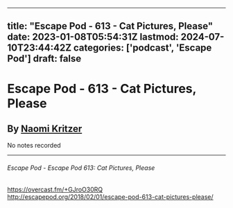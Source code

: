 
---
title: "Escape Pod - 613 - Cat Pictures, Please"
date: 2023-01-08T05:54:31Z
lastmod: 2024-07-10T23:44:42Z
categories: ['podcast', 'Escape Pod']
draft: false
---


# Escape Pod - 613 - Cat Pictures, Please
## By [Naomi Kritzer](https://escapepod.org/people/naomi-kritzer/)

No notes recorded

- - -
###### Escape Pod - Escape Pod 613: Cat Pictures, Please

https://overcast.fm/+GJroO30RQ  
http://escapepod.org/2018/02/01/escape-pod-613-cat-pictures-please/

<!-- #public #podcast #Escape Pod# -->

<!-- {BearID:DCB0E852-CC7A-4758-AAEC-446C2176EDCB-28016-00002D97D3CE19B4} -->
